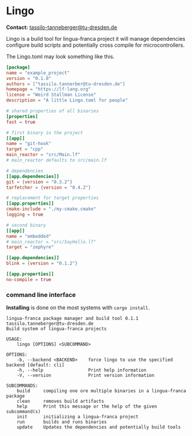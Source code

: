 # Lingo

**Contact:** <tassilo-tanneberger@tu-dresden.de>

Lingo is a build tool for lingua-franca project it will manage dependencies 
configure build scripts and potentially cross compile for microcontrollers.

The Lingo.toml may look something like this.

```toml
[package]
name = "example_project"
version = "0.1.0"
authors = ["tassilo.tannerber@tu-dresden.de"]
homepage = "https://lf-lang.org"
license = "Weird Stallman License"
description = "A little Lingo.toml for people"

# shared properties of all binaries
[properties]
fast = true

# first binary in the project
[[app]]
name = "git-hook"
target = "cpp"
main_reactor = "src/Main.lf"
# main_reactor defaults to src/main.lf

# dependencies
[[app.dependencies]]
git = {version = "0.3.2"}
tarfetcher = {version = "0.4.2"}

# replacement for target properties
[[app.properties]]
cmake-include = "./my-cmake.cmake"
logging = true

# second binary
[[app]]
name = "embedded"
# main_reactor = "src/SayHello.lf"
target = "zephyre"

[[app.dependencies]]
blink = {version = "0.1.2"}

[[app.properties]]
no-compile = true
```

### command line interface

**Installing** is done on the most systems with `cargo install`.

```
lingua-franca package manager and build tool 0.1.1
tassilo.tanneberger@tu-dresden.de
Build system of lingua-franca projects

USAGE:
    lingo [OPTIONS] <SUBCOMMAND>

OPTIONS:
    -b, --backend <BACKEND>    force lingo to use the specified backend [default: cli]
    -h, --help                 Print help information
    -V, --version              Print version information

SUBCOMMANDS:
    build     compiling one ore multiple binaries in a lingua-franca package
    clean     removes build artifacts
    help      Print this message or the help of the given subcommand(s)
    init      initializing a lingua-franca project
    run       builds and runs binaries
    update    Updates the dependencies and potentially build tools
```
